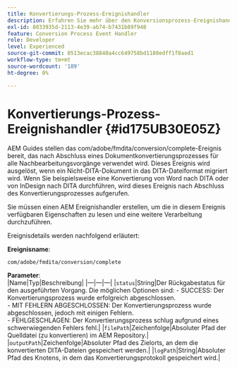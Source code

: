 ```yaml
---
title: Konvertierungs-Prozess-Ereignishandler
description: Erfahren Sie mehr über den Konversionsprozess-Ereignishandler
exl-id: 8033935d-2113-4e39-ab74-b7431b89f948
feature: Conversion Process Event Handler
role: Developer
level: Experienced
source-git-commit: 0513ecac38840a4cc649758bd1180edff1f8aed1
workflow-type: tm+mt
source-wordcount: '189'
ht-degree: 0%

---
```


# Konvertierungs-Prozess-Ereignishandler {#id175UB30E05Z}

AEM Guides stellen das com/adobe/fmdita/conversion/complete-Ereignis bereit, das nach Abschluss eines Dokumentkonvertierungsprozesses für alle Nachbearbeitungsvorgänge verwendet wird. Dieses Ereignis wird ausgelöst, wenn ein Nicht-DITA-Dokument in das DITA-Dateiformat migriert wird. Wenn Sie beispielsweise eine Konvertierung von Word nach DITA oder von InDesign nach DITA durchführen, wird dieses Ereignis nach Abschluss des Konvertierungsprozesses aufgerufen.

Sie müssen einen AEM Ereignishandler erstellen, um die in diesem Ereignis verfügbaren Eigenschaften zu lesen und eine weitere Verarbeitung durchzuführen.

Ereignisdetails werden nachfolgend erläutert:

**Ereignisname**:

```HTTP
com/adobe/fmdita/conversion/complete 
```

**Parameter**:\
|Name|Typ|Beschreibung| |—|—|—| |`status`|String|Der Rückgabestatus für den ausgeführten Vorgang. Die möglichen Optionen sind: - SUCCESS: Der Konvertierungsprozess wurde erfolgreich abgeschlossen. <br> - MIT FEHLERN ABGESCHLOSSEN: Der Konvertierungsprozess wurde abgeschlossen, jedoch mit einigen Fehlern. <br>- FEHLGESCHLAGEN: Der Konvertierungsprozess schlug aufgrund eines schwerwiegenden Fehlers fehl.| |`filePath`|Zeichenfolge|Absoluter Pfad der Quelldatei \(zu konvertieren\) im AEM Repository.| |`outputPath`|Zeichenfolge|Absoluter Pfad des Zielorts, an dem die konvertierten DITA-Dateien gespeichert werden.| |`logPath`|String|Absoluter Pfad des Knotens, in dem das Konvertierungsprotokoll gespeichert wird.|
